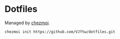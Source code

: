 # Dotfiles

Managed by [chezmoi](https://chezmoi.io).

```sh
chezmoi init https://github.com/VJftw/dotfiles.git
```
